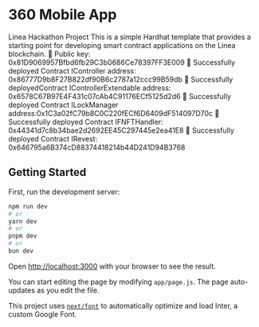 # 360 Mobile App
Linea Hackathon Project This is a simple Hardhat template that provides a starting point for developing smart contract applications on the Linea blockchain. 
🔑 Public key: 0x81D9069957Bfbd6fb29C3b0686Ce78397FF3E009 
🚀 Successfully deployed Contract IController address: 0x86777D9b8F27B822df90B6c2787a12ccc99B59db
🚀 Successfully deployedContract IControllerExtendable address: 0x6578C67B97E4F431c07cAb4C91176ECf5125d2d6
🚀 Successfully deployed Contract ILockManager address:0x1C3a02fC79b8C0C220fECf6D6409dF514097D70c
🚀 Successfully deployed Contract IFNFTHandler: 0x44341d7c8b34bae2d2692EE45C297445e2ea41E8
🚀 Successfully deployed Contract IRevest: 0x646795a6B374cD88374418214b44D241D94B3768

## Getting Started

First, run the development server:

```bash
npm run dev
# or
yarn dev
# or
pnpm dev
# or
bun dev
```

Open [http://localhost:3000](http://localhost:3000) with your browser to see the result.

You can start editing the page by modifying `app/page.js`. The page auto-updates as you edit the file.

This project uses [`next/font`](https://nextjs.org/docs/basic-features/font-optimization) to automatically optimize and load Inter, a custom Google Font.
